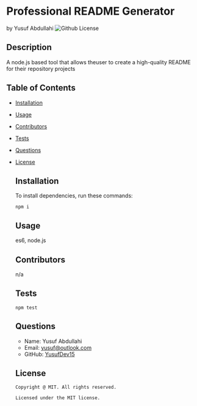 # Professional README Generator

by Yusuf Abdullahi
![Github License](https://img.shields.io/badge/license-MIT-yellowgreen.svg)

## Description

A node.js based tool that allows theuser to create a high-quality README for their repository projects

## Table of Contents

- [Installation](#installation)
- [Usage](#usage)
- [Contributors](#contributors)
- [Tests](#tests)
- [Questions](#questions)
- [License](#license)

  ## Installation

  To install dependencies, run these commands:

  ```
  npm i
  ```

  ## Usage

  es6, node.js

  ## Contributors

  n/a

  ## Tests

  ```
  npm test
  ```

  ## Questions

  - Name: Yusuf Abdullahi
  - Email: yusuf@outlook.com
  - GitHub: [YusufDev15](https://github.com/YusufDev15/)

  ## License

      Copyright @ MIT. All rights reserved.

      Licensed under the MIT license.
